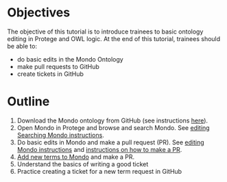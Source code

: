 # Objectives

The objective of this tutorial is to introduce trainees to basic ontology editing in Protege and OWL logic. At the end of this tutorial, trainees should be able to:

-   do basic edits in the Mondo Ontology 
-   make pull requests to GitHub
-   create tickets in GitHub

# Outline

1. Download the Mondo ontology from GitHub (see instructions [here](https://github.com/jamesaoverton/obook/blob/master/04-OntologyTheory/github-workflow.md)).
2. Open Mondo in Protege and browse and search Mondo. See [editing Searching Mondo instructions](https://github.com/jamesaoverton/obook/blob/master/04-OntologyTheory/SearchingMondo.md).
3. Do basic edits in Mondo and make a pull request (PR). See [editing Mondo instructions](https://github.com/jamesaoverton/obook/blob/master/04-OntologyTheory/editing-mondo.md) and [instructions on how to make a PR](https://github.com/jamesaoverton/obook/blob/master/04-OntologyTheory/pull-request.md).
4. [Add new terms to Mondo](https://github.com/jamesaoverton/obook/blob/master/04-OntologyTheory/add-new-terms.md) and make a PR.
5. Understand the basics of writing a good ticket
6. Practice creating a ticket for a new term request in GitHub 




